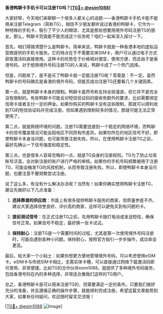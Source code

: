 **香港鸭聊卡手机卡可以注册TG吗？[[TG💪+ @esim1088](https://t.me/s/esim1088)]**

大家好呀，今天咱们来聊聊一个很多人都关心的话题——香港鸭聊卡手机卡能不能用来注册Telegram（简称TG）。相信不少朋友都听说过香港的鸭聊卡，它作为一种特殊的手机卡，吸引了不少人的眼球，尤其是那些想要用境外号码注册TG的朋友。那么，鸭聊卡究竟能不能完成这个任务呢？咱们一起来深入探讨一下。

首先，咱们得搞清楚什么是鸭聊卡。简单来说，鸭聊卡就是一种香港本地的虚拟运营商提供的手机卡服务。它的特点在于不需要实体SIM卡，用户可以通过电子方式获取激活码直接使用。这种卡的优势在于价格相对便宜、使用方便，而且由于是香港号码，对于想用境外号码注册TG的人来说，鸭聊卡成了一个热门选择。

但是，问题来了，是不是买了鸭聊卡就一定能注册TG呢？答案是：不一定。虽然鸭聊卡的号码确实是香港的境外号码，但能否成功注册TG还要看几个关键因素。

第一点，就是鸭聊卡本身的限制。鸭聊卡虽然号称支持全球漫游，但它并不是完全没有限制的。有些鸭聊卡可能会对短信验证码的接收有额外的要求，比如需要绑定信用卡或者支付一定的押金。如果你购买的鸭聊卡没有这些限制，那就可以顺利收到TG的短信验证码并完成注册。但如果遇到限制较多的情况，那就可能无法正常使用了。

第二点，就是网络环境的问题。注册TG需要连接到一个稳定的网络环境，而鸭聊卡的信号覆盖情况可能会因地区不同而有所差异。如果你所在的地区信号不好，即使鸭聊卡本身没问题，也可能导致注册失败。所以，在使用鸭聊卡注册TG之前，最好先确认一下信号强度和稳定性。

第三点，也是很多人容易忽略的一点，就是TG自身的注册规则。TG为了防止垃圾账号泛滥，会对新注册的账户进行严格的审核。如果你的手机号码频繁被用于注册TG，可能会触发TG的风控机制，从而导致注册失败。所以，即使鸭聊卡本身没问题，也要注意不要频繁尝试注册。

说了这么多，有没有什么解决办法呢？当然有！如果你确实想用鸭聊卡注册TG，建议先做好以下几点准备：

1. **选择靠谱的供应商**：市面上有很多提供鸭聊卡服务的商家，但质量参差不齐。建议大家选择信誉良好、评价高的商家，这样可以避免买到有问题的卡。
   
2. **提前测试信号**：在正式注册TG之前，先用鸭聊卡拨打电话或发送短信，确保信号正常。如果信号不稳定，最好换一张卡试试。

3. **保持耐心**：注册TG是一个需要时间的过程，尤其是第一次使用境外号码注册时，可能会遇到各种小问题。保持耐心，按照官方指引一步步操作，成功率会更高。

最后，给大家一个小贴士：如果你想更方便地管理境外号码，可以考虑使用eSIM卡。eSIM卡与传统SIM卡相比，无需实体卡槽，可以直接通过网络下载激活码即可使用，非常便捷。比如TG的合作伙伴esim1088，就提供了多种境外号码服务，包括香港号码在内的多种选择，非常适合像我们这样的TG用户。

总之，香港鸭聊卡是可以用来注册TG的，但需要满足一定的条件。只要我们做好充分的准备，并且遵循正确的操作步骤，就能顺利完成注册。希望这篇文章能帮到大家，如果有任何疑问，欢迎随时留言交流哦！

[[TG💪+ @esim1088](https://t.me/s/esim1088) ![Image](https://i.postimg.cc/4NQfJmqS/Snipaste-2025-05-13-00-14-12.png)]